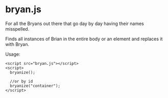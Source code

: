bryan.js
============

For all the Bryans out there that go day by day having their names misspelled.

Finds all instances of Brian in the entire body or an element and replaces it with Bryan.

Usage:

```
<script src="bryan.js"></script>
<script>
  bryanize();

  //or by id
  bryanize("container");
</script>
```